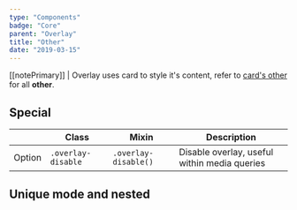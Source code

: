 ```yaml
---
type: "Components"
badge: "Core"
parent: "Overlay"
title: "Other"
date: "2019-03-15"
---
```


[[notePrimary]]
| Overlay uses card to style it's content, refer to [card's other](/components/card/other) for all **other**.

## Special

<div class="table-scroll">

|                         | Class                                     | Mixin                         | Description                   |
| ----------------------- | ----------------------------------------- | ----------------------------- | ----------------------------- |
| Option                  | `.overlay-disable`                | `.overlay-disable()`        | Disable overlay, useful within media queries            |

</div>

<demo>
  <demovanilla src="vanilla/components/overlay/disable">
  </demovanilla>
</demo>

## Unique mode and nested

<demo>
  <demovanilla src="vanilla/components/overlay/nested">
  </demovanilla>
</demo>
